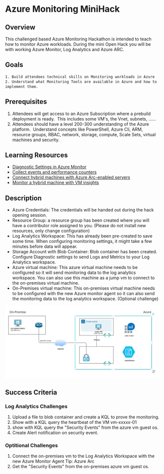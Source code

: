 # Azure Monitoring MiniHack

## Overview

This challenged based Azure Monitoring Hackathon is intended to teach how to monitor Azure workloads.
During the mini Open Hack you will be with working Azure Monitor, Log Analytics and Azure ARC.

## Goals

    1. Build attendees technical skills on Monitoring workloads in Azure
    2. Understand what Monitoring Tools are available in Azure and how to implement them.  

## Prerequisites

1. Attendees will get access to an Azure Subscription where a prebuild deployment is ready.  This includes some VM's, the Vnet, subnets, ......
2. Attendees should have a level 200-300 understanding of the Azure platform.  Understand concepts like PowerShell, Azure Cli, ARM, resource groups, RBAC, network, storage, compute, Scale Sets, virtual machines and security.

## Learning Resources    

- [Diagnostic Settings in Azure Monitor](https://learn.microsoft.com/en-us/azure/azure-monitor/essentials/diagnostic-settings?tabs=portal)
- [Collect events and performance counters](https://learn.microsoft.com/th-th/azure/azure-monitor/agents/data-collection-rule-azure-monitor-agent?tabs=portal)
- [Connect hybrid machines with Azure Arc-enabled servers](https://learn.microsoft.com/en-us/azure/azure-arc/servers/learn/quick-enable-hybrid-vm)
- [Monitor a hybrid machine with VM insights](https://learn.microsoft.com/en-us/azure/azure-arc/servers/learn/tutorial-enable-vm-insights)


## Description

- Azure Credentials: The credentials will be handed out during the hack opening session.
- Resource Group: a resource group has been created where you will have a contributor role assigned to you. (Please do not install new resources, only change configuration)
- Log Analytics Workspace: This has already been pre-created to save some time. When configuring monitoring settings, it might take a few minutes before data will appear.
- Storage Account with Blob Container: Blob container has been created. Configure Diagnostic settings to send Logs and Metrics to your Log Analytics workspace.
- Azure virtual machine: This azure virtual machine needs to be configured so it will send monitoring data to the log analytics workspace. You can also use this machine as a jump vm to connect to the on-premises virtual machine.
- On-Premises virtual machine: This on-premises virtual machine needs to be configured with the new Azure monitor agent so it can also send the monitoring data to the log analytics workspace. (Optional challenge)

![architecture](./images/diagramoh2.jpg)

## Success Criteria

### Log Analytics Challenges

1. Upload a file to blob container and create a KQL to prove the monitoring.
2. Show with a KQL query the heartbeat of the VM vm-xxxxx-01
3. show with KQL query the "Security Events" from the azure vm guest os.
4. Create Alert notification on security event.

### Optitional Challenges
1. Connect the on-premises vm to the Log Analytics Workspace with the new Azure Monitor Agent
        Tip: Azure Arc    
2. Get the "Security Events" from the on-premises azure vm guest os.     